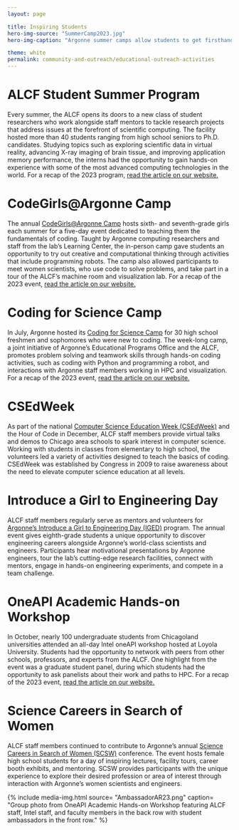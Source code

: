 ```yaml
---
layout: page

title: Inspiring Students
hero-img-source: "SummerCamp2023.jpg"
hero-img-caption: "Argonne summer camps allow students to get firsthand experience with coding and computer science. Image: Argonne National Laboratory."

theme: white
permalink: community-and-outreach/educational-outreach-activities
---
```


# ALCF Student Summer Program
Every summer, the ALCF opens its doors to a new class of student researchers who work alongside staff mentors to tackle research projects that address issues at the forefront of scientific computing. The facility hosted more than 40 students ranging from high school seniors to Ph.D. candidates. Studying topics such as exploring scientific data in virtual reality, advancing X-ray imaging of brain tissue, and improving application memory performance, the interns had the opportunity to gain hands-on experience with some of the most advanced computing technologies in the world. For a recap of the 2023 program, [read the article on our website.](https://www.alcf.anl.gov/news/summer-interns-gain-hands-experience-argonne-supercomputers)

# CodeGirls@Argonne Camp
The annual [CodeGirls@Argonne Camp](https://www.anl.gov/education/codegirlsargonne-camp) hosts sixth- and seventh-grade girls each summer for a five-day event dedicated to teaching them the fundamentals of coding. Taught by Argonne computing researchers and staff from the lab’s Learning Center, the in-person camp gave students an opportunity to try out creative and computational thinking through activities that include programming robots. The camp also allowed participants to meet women scientists, who use code to solve problems, and take part in a tour of the ALCF’s machine room and visualization lab. For a recap of the 2023 event, [read the article on our website.](https://www.alcf.anl.gov/news/summer-camps-aim-inspire-next-generation-computer-scientists)

# Coding for Science Camp
In July, Argonne hosted its [Coding for Science Camp](https://www.anl.gov/education/coding-for-science-camp) for 30 high school freshmen and sophomores who were new to coding. The week-long camp, a joint initiative of Argonne’s Educational Programs Office and the ALCF, promotes problem solving and teamwork skills through hands-on coding activities, such as coding with Python and programming a robot, and interactions with Argonne staff members working in HPC and visualization. For a recap of the 2023 event, [read the article on our website.](https://www.alcf.anl.gov/news/summer-camps-aim-inspire-next-generation-computer-scientists)

# CSEdWeek
As part of the national [Computer Science Education Week (CSEdWeek)](https://www.csedweek.org/) and the Hour of Code in December, ALCF staff members provide virtual talks and demos to Chicago area schools to spark interest in computer science. Working with students in classes from elementary to high school, the volunteers led a variety of activities designed to teach the basics of coding. CSEdWeek was established by Congress in 2009 to raise awareness about the need to elevate computer science education at all levels.

# Introduce a Girl to Engineering Day  
ALCF staff members regularly serve as mentors and volunteers for [Argonne’s Introduce a Girl to Engineering Day (IGED)](https://www.anl.gov/introduce-a-girl-to-engineering-day) program. The annual event gives eighth-grade students a unique opportunity to discover engineering careers alongside Argonne’s world-class scientists and engineers. Participants hear motivational presentations by Argonne engineers, tour the lab’s cutting-edge research facilities, connect with mentors, engage in hands-on engineering experiments, and compete in a team challenge.

# OneAPI Academic Hands-on Workshop
In October, nearly 100 undergraduate students from Chicagoland universities attended an all-day Intel oneAPI workshop hosted at Loyola University. Students had the opportunity to network with peers from other schools, professors, and experts from the ALCF. One highlight from the event was a graduate student panel, during which students had the opportunity to ask panelists about their work and paths to HPC.  For a recap of the 2023 event, [read the article on our website.](https://www.alcf.anl.gov/news/hands-workshop-introduces-chicago-area-college-students-oneapi-programming-model)

# Science Careers in Search of Women
ALCF staff members continued to contribute to Argonne’s annual [Science Careers in Search of Women (SCSW)](https://www.anl.gov/science-careers-in-search-of-women) conference. The event hosts female high school students for a day of inspiring lectures, facility tours, career booth exhibits, and mentoring. SCSW provides participants with the unique experience to explore their desired profession or area of interest through interaction with Argonne’s women scientists and engineers.

{% include media-img.html
   source= "AmbassadorAR23.png"
   caption= "Group photo from OneAPI Academic Hands-on Workshop featuring ALCF staff, Intel staff, and faculty members in the back row with student ambassadors in the front row."
%}


